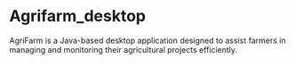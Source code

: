 # Agrifarm_desktop
AgriFarm is a Java-based desktop application designed to assist farmers in managing and monitoring their agricultural projects efficiently.
